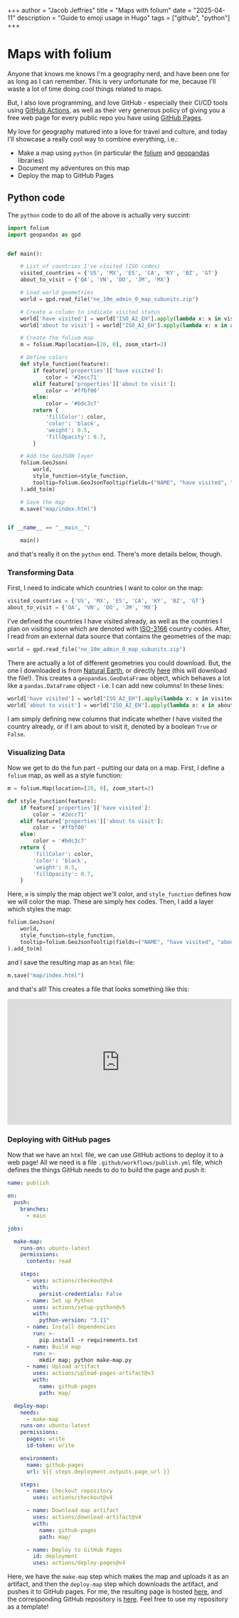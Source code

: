+++
author = "Jacob Jeffries"
title = "Maps with folium"
date = "2025-04-11"
description = "Guide to emoji usage in Hugo"
tags = ["github", "python"]
+++

# Maps with folium

Anyone that knows me knows I'm a geography nerd, and have been one for as long as I can remember. This is very unfortunate for me, because I'll waste a lot of time doing cool things related to maps.

But, I also love programming, and love GitHub - especially their CI/CD tools using [GitHub Actions](https://docs.github.com/en/actions), as well as their very generous policy of giving you a free web page for every public repo you have using [GitHub Pages](https://pages.github.com/).

My love for geography matured into a love for travel and culture, and today I'll showcase a really cool way to combine everything, i.e.:

- Make a map using `python` (in particular the [folium](https://python-visualization.github.io/folium/latest/) and [geopandas](https://geopandas.org/en/stable/getting_started/introduction.html) libraries)
- Document my adventures on this map
- Deploy the map to GitHub Pages

## Python code

The `python` code to do all of the above is actually very succint:

```py
import folium
import geopandas as gpd


def main():

    # List of countries I've visited (ISO codes)
    visited_countries = {'US', 'MX', 'ES', 'CA', 'KY', 'BZ', 'GT'}
    about_to_visit = {'QA', 'VN', 'DO', 'JM', 'MX'}

    # Load world geometries
    world = gpd.read_file("ne_10m_admin_0_map_subunits.zip")

    # Create a column to indicate visited status
    world['have visited'] = world["ISO_A2_EH"].apply(lambda x: x in visited_countries)
    world['about to visit'] = world["ISO_A2_EH"].apply(lambda x: x in about_to_visit)

    # Create the folium map
    m = folium.Map(location=[20, 0], zoom_start=2)

    # Define colors
    def style_function(feature):
        if feature['properties']['have visited']:
            color = '#2ecc71'
        elif feature['properties']['about to visit']:
            color = '#ffbf00'
        else:
            color = '#bdc3c7'
        return {
            'fillColor': color,
            'color': 'black',
            'weight': 0.5,
            'fillOpacity': 0.7,
        }

    # Add the GeoJSON layer
    folium.GeoJson(
        world,
        style_function=style_function,
        tooltip=folium.GeoJsonTooltip(fields=("NAME", "have visited", "about to visit"))
    ).add_to(m)

    # Save the map
    m.save("map/index.html")


if __name__ == "__main__":

    main()
```

and that's really it on the `python` end. There's more details below, though.

### Transforming Data

First, I need to indicate which countries I want to color on the map:

```py
visited_countries = {'US', 'MX', 'ES', 'CA', 'KY', 'BZ', 'GT'}
about_to_visit = {'QA', 'VN', 'DO', 'JM', 'MX'}
```

I've defined the countries I have visited already, as well as the countries I plan on visiting soon which are denoted with [ISO-3166](https://en.wikipedia.org/wiki/List_of_ISO_3166_country_codes) country codes. After, I read from an external data source that contains the geometries of the map:

```py
world = gpd.read_file("ne_10m_admin_0_map_subunits.zip")
```

There are actually a lot of different geometries you could download. But, the one I downloaded is from [Natural Earth](https://www.naturalearthdata.com/downloads/10m-cultural-vectors/10m-admin-0-details/), or directly [here](https://www.naturalearthdata.com/http//www.naturalearthdata.com/download/10m/cultural/ne_10m_admin_0_map_subunits.zip) (this will download the file!). This creates a `geopandas.GeoDataFrame` object, which behaves a lot like a `pandas.DataFrame` object - i.e. I can add new columns! In these lines:

```py
world['have visited'] = world["ISO_A2_EH"].apply(lambda x: x in visited_countries)
world['about to visit'] = world["ISO_A2_EH"].apply(lambda x: x in about_to_visit)
```

I am simply defining new columns that indicate whether I have visited the country already, or if I am about to visit it, denoted by a boolean `True` or `False`.

### Visualizing Data

Now we get to do the fun part - putting our data on a map. First, I define a `folium` map, as well as a style function:

```py
m = folium.Map(location=[20, 0], zoom_start=2)

def style_function(feature):
    if feature['properties']['have visited']:
        color = '#2ecc71'
    elif feature['properties']['about to visit']:
        color = '#ffbf00'
    else:
        color = '#bdc3c7'
    return {
        'fillColor': color,
        'color': 'black',
        'weight': 0.5,
        'fillOpacity': 0.7,
    }
```

Here, `m` is simply the map object we'll color, and `style_function` defines how we will color the map. These are simply hex codes. Then, I add a layer which styles the map:

```py
folium.GeoJson(
    world,
    style_function=style_function,
    tooltip=folium.GeoJsonTooltip(fields=("NAME", "have visited", "about to visit"))
).add_to(m)
```

and I save the resulting map as an `html` file:

```py
m.save("map/index.html")
```

and that's all! This creates a file that looks something like this:

<div style="position:relative; padding-bottom:56.25%; height:0; overflow:hidden;">
  <iframe src="https://jwjeffr.github.io/visited-countries/index.html" 
  style="position:absolute; top:0; left:0; width:100%; height:100%; border:none;"></iframe>
</div>

### Deploying with GitHub pages

Now that we have an `html` file, we can use GitHub actions to deploy it to a web page! All we need is a file `.github/workflows/publish.yml` file, which defines the things GitHub needs to do to build the page and push it:

```yaml
name: publish

on:
  push:
    branches:
      - main

jobs:

  make-map:
    runs-on: ubuntu-latest
    permissions:
      contents: read

    steps:
      - uses: actions/checkout@v4
        with:
          persist-credentials: False
      - name: Set up Python
        uses: actions/setup-python@v5
        with:
          python-version: "3.11"
      - name: Install dependencies
        run: >-
          pip install -r requirements.txt
      - name: Build map
        run: >-
          mkdir map; python make-map.py
      - name: Upload artifact
        uses: actions/upload-pages-artifact@v3
        with:
          name: github-pages
          path: map/

  deploy-map:
    needs:
      - make-map
    runs-on: ubuntu-latest
    permissions:
      pages: write
      id-token: write

    environment:
      name: github-pages
      url: ${{ steps.deployment.outputs.page_url }}

    steps:
      - name: Checkout repository
        uses: actions/checkout@v4

      - name: Download map artifact
        uses: actions/download-artifact@v4
        with:
          name: github-pages
          path: map/

      - name: Deploy to GitHub Pages
        id: deployment
        uses: actions/deploy-pages@v4
```

Here, we have the `make-map` step which makes the map and uploads it as an artifact, and then the `deploy-map` step which downloads the artifact, and pushes it to GitHub pages. For me, the resulting page is hosted [here](https://jwjeffr.github.io/visited-countries), and the corresponding GitHub repository is [here](https://github.com/jwjeffr/visited-countries). Feel free to use my repository as a template!